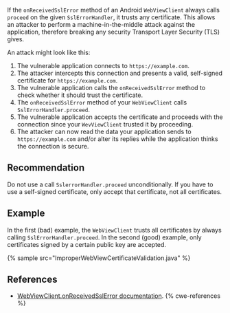 If the `onReceivedSslError` method of an Android `WebViewClient` always calls `proceed` on the given `SslErrorHandler`, it trusts any certificate. This allows an attacker to perform a machine-in-the-middle attack against the application, therefore breaking any security Transport Layer Security (TLS) gives.

An attack might look like this:

1. The vulnerable application connects to `https://example.com`.
1. The attacker intercepts this connection and presents a valid, self-signed certificate for `https://example.com`.
1. The vulnerable application calls the `onReceivedSslError` method to check whether it should trust the certificate.
1. The `onReceivedSslError` method of your `WebViewClient` calls `SslErrorHandler.proceed`.
1. The vulnerable application accepts the certificate and proceeds with the connection since your `WevViewClient` trusted it by proceeding.
1. The attacker can now read the data your application sends to `https://example.com` and/or alter its replies while the application thinks the connection is secure.

## Recommendation
Do not use a call `SslerrorHandler.proceed` unconditionally. If you have to use a self-signed certificate, only accept that certificate, not all certificates.


## Example
In the first (bad) example, the `WebViewClient` trusts all certificates by always calling `SslErrorHandler.proceed`. In the second (good) example, only certificates signed by a certain public key are accepted.

{% sample src="ImproperWebViewCertificateValidation.java" %}

## References
* [WebViewClient.onReceivedSslError documentation](https://developer.android.com/reference/android/webkit/WebViewClient?hl=en#onReceivedSslError(android.webkit.WebView,%20android.webkit.SslErrorHandler,%20android.net.http.SslError)).
{% cwe-references %}
